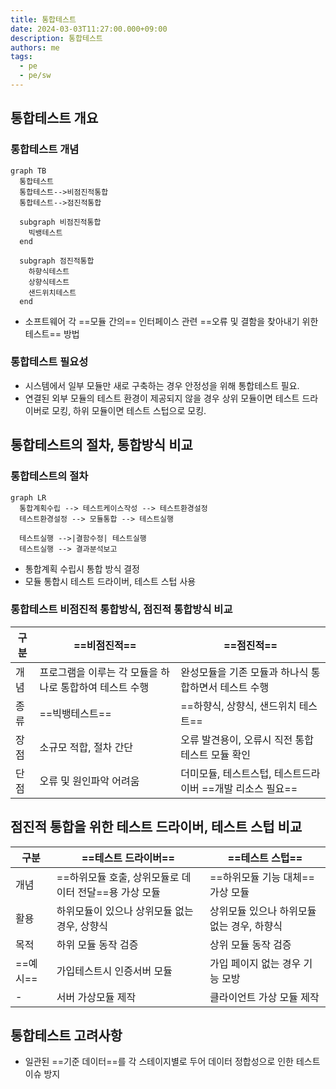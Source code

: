 ```yaml
---
title: 통합테스트
date: 2024-03-03T11:27:00.000+09:00
description: 통합테스트
authors: me
tags:
  - pe
  - pe/sw
---
```


## 통합테스트 개요

### 통합테스트 개념

```mermaid
graph TB
  통합테스트
  통합테스트-->비점진적통합
  통합테스트-->점진적통합

  subgraph 비점진적통합
    빅뱅테스트
  end

  subgraph 점진적통합
    하향식테스트
    상향식테스트
    샌드위치테스트
  end
```

- 소프트웨어 각 ==모듈 간의== 인터페이스 관련 ==오류 및 결함을 찾아내기 위한 테스트== 방법

### 통합테스트 필요성

- 시스템에서 일부 모듈만 새로 구축하는 경우 안정성을 위해 통합테스트 필요.
- 연결된 외부 모듈의 테스트 환경이 제공되지 않을 경우 상위 모듈이면 테스트 드라이버로 모킹, 하위 모듈이면 테스트 스텁으로 모킹.

## 통합테스트의 절차, 통합방식 비교

### 통합테스트의 절차

```mermaid
graph LR
  통합계획수립 --> 테스트케이스작성 --> 테스트환경설정
  테스트환경설정 --> 모듈통합 --> 테스트실행

  테스트실행 -->|결함수정| 테스트실행
  테스트실행 --> 결과분석보고
```

- 통합계획 수립시 통합 방식 결정
- 모듈 통합시 테스트 드라이버, 테스트 스텁 사용

### 통합테스트 비점진적 통합방식, 점진적 통합방식 비교

| 구분 | ==비점진적== | ==점진적== |
| --- | --- | --- |
| 개념 | 프로그램을 이루는 각 모듈을 하나로 통합하여 테스트 수행 | 완성모듈을 기존 모듈과 하나식 통합하면서 테스트 수행 |
| 종류 | ==빅뱅테스트== | ==하향식, 상향식, 샌드위치 테스트== |
| 장점 | 소규모 적합, 절차 간단 | 오류 발견용이, 오류시 직전 통합테스트 모듈 확인 |
| 단점 | 오류 및 원인파악 어려움 | 더미모듈, 테스트스텁, 테스트드라이버 ==개발 리소스 필요== |

## 점진적 통합을 위한 테스트 드라이버, 테스트 스텁 비교

| 구분 | ==테스트 드라이버== | ==테스트 스텁== |
| --- | --- | --- |
| 개념 | ==하위모듈 호출, 상위모듈로 데이터 전달==용 가상 모듈 | ==하위모듈 기능 대체== 가상 모듈 |
| 활용 | 하위모듈이 있으나 상위모듈 없는 경우, 상향식 | 상위모듈 있으나 하위모듈 없는 경우, 하향식 |
| 목적 | 하위 모듈 동작 검증 | 상위 모듈 동작 검증 |
| ==예시== | 가입테스트시 인증서버 모듈 | 가입 페이지 없는 경우 기능 모방 |
| - | 서버 가상모듈 제작 | 클라이언트 가상 모듈 제작 |

## 통합테스트 고려사항

- 일관된 ==기준 데이터==를 각 스테이지별로 두어 데이터 정합성으로 인한 테스트 이슈 방지
